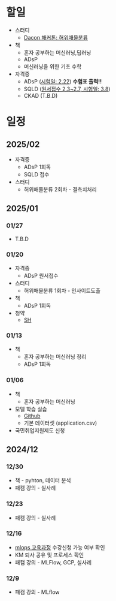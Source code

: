 
# 할일
- 스터디
  - [Dacon 해커톤: 허위매물분류](https://dacon.io/competitions/official/236439/overview/description)
- 책
  - 혼자 공부하는 머신러닝,딥러닝
  - ADsP
  - 머신러닝을 위한 기초 수학
- 자격증
  - ADsP ([시험일: 2.22](https://www.dataq.or.kr/www/accept/schedule.do#none)) **수험표 출력!!**
  - SQLD ([원서접수 2.3~2.7, 시험일: 3.8](https://www.dataq.or.kr/www/accept/schedule.do#none))
  - CKAD (T.B.D)
  
# 일정
## 2025/02
- 자격증
  - ADsP 1회독
  - SQLD 접수
- 스터디
  - 허위매물분류 2회차 - 결측치처리
## 2025/01
### 01/27
- T.B.D
### 01/20
- 자격증
  - ADsP 원서접수
- 스터디
  - 허위매물분류 1회차 - 인사이트도출
- 책
  - ADsP 1회독
- 청약
  - [SH](https://blog.naver.com/together_sh/223706036592?trackingCode=rss)
    
### 01/13
- 책
  - 혼자 공부하는 머신러닝 정리
  - ADsP 1회독

### 01/06
- 책
  - 혼자 공부하는 머신러닝
- 모델 학습 실습
  - [Github](https://github.com/choikwangil95/ML_Model_Loan_Repayment_Prediction)
  - 기본 데이터셋 (application.csv)
- 국민취업지원제도 신청
  
## 2024/12

### 12/30
- 책 - pyhton, 데이터 분석
- 패캠 강의 - 실사례

### 12/23
- 패캠 강의 - 실사례

### 12/16
- [mlops 교육과정](https://hrd.work24.go.kr/hrdp/co/pcobo/PCOBO0100P.do?tracseId=AIG20240000458997&tracseTme=2&crseTracseSe=C0061&trainstCstmrId=500020048219&tracseReqstsCd=undefined&cstmConsTme=undefined#) 수강신청 가능 여부 확인
- KM 퇴사 공유 및 프로세스 확인
- 패캠 강의 - MLFlow, GCP, 실사례

### 12/9
- 패캠 강의 - MLflow

